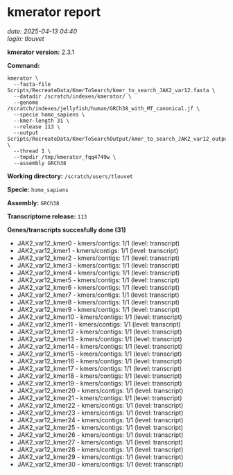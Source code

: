 # kmerator report
*date: 2025-04-13 04:40*  
*login: tlouvet*

**kmerator version:** 2.3.1

**Command:**

```
kmerator \
  --fasta-file Scripts/RecreateData/KmerToSearch/kmer_to_search_JAK2_var12.fasta \
  --datadir /scratch/indexes/kmerator/ \
  --genome /scratch/indexes/jellyfish/human/GRCh38_with_MT_canonical.jf \
  --specie homo_sapiens \
  --kmer-length 31 \
  --release 113 \
  --output Scripts/RecreateData/KmerToSearchOutput/kmer_to_search_JAK2_var12_output \
  --thread 1 \
  --tmpdir /tmp/kmerator_fqq4749w \
  --assembly GRCh38
```

**Working directory:** `/scratch/users/tlouvet`

**Specie:** `homo_sapiens`

**Assembly:** `GRCh38`

**Transcriptome release:** `113`

**Genes/transcripts succesfully done (31)**

- JAK2_var12_kmer0 - kmers/contigs: 1/1 (level: transcript)
- JAK2_var12_kmer1 - kmers/contigs: 1/1 (level: transcript)
- JAK2_var12_kmer2 - kmers/contigs: 1/1 (level: transcript)
- JAK2_var12_kmer3 - kmers/contigs: 1/1 (level: transcript)
- JAK2_var12_kmer4 - kmers/contigs: 1/1 (level: transcript)
- JAK2_var12_kmer5 - kmers/contigs: 1/1 (level: transcript)
- JAK2_var12_kmer6 - kmers/contigs: 1/1 (level: transcript)
- JAK2_var12_kmer7 - kmers/contigs: 1/1 (level: transcript)
- JAK2_var12_kmer8 - kmers/contigs: 1/1 (level: transcript)
- JAK2_var12_kmer9 - kmers/contigs: 1/1 (level: transcript)
- JAK2_var12_kmer10 - kmers/contigs: 1/1 (level: transcript)
- JAK2_var12_kmer11 - kmers/contigs: 1/1 (level: transcript)
- JAK2_var12_kmer12 - kmers/contigs: 1/1 (level: transcript)
- JAK2_var12_kmer13 - kmers/contigs: 1/1 (level: transcript)
- JAK2_var12_kmer14 - kmers/contigs: 1/1 (level: transcript)
- JAK2_var12_kmer15 - kmers/contigs: 1/1 (level: transcript)
- JAK2_var12_kmer16 - kmers/contigs: 1/1 (level: transcript)
- JAK2_var12_kmer17 - kmers/contigs: 1/1 (level: transcript)
- JAK2_var12_kmer18 - kmers/contigs: 1/1 (level: transcript)
- JAK2_var12_kmer19 - kmers/contigs: 1/1 (level: transcript)
- JAK2_var12_kmer20 - kmers/contigs: 1/1 (level: transcript)
- JAK2_var12_kmer21 - kmers/contigs: 1/1 (level: transcript)
- JAK2_var12_kmer22 - kmers/contigs: 1/1 (level: transcript)
- JAK2_var12_kmer23 - kmers/contigs: 1/1 (level: transcript)
- JAK2_var12_kmer24 - kmers/contigs: 1/1 (level: transcript)
- JAK2_var12_kmer25 - kmers/contigs: 1/1 (level: transcript)
- JAK2_var12_kmer26 - kmers/contigs: 1/1 (level: transcript)
- JAK2_var12_kmer27 - kmers/contigs: 1/1 (level: transcript)
- JAK2_var12_kmer28 - kmers/contigs: 1/1 (level: transcript)
- JAK2_var12_kmer29 - kmers/contigs: 1/1 (level: transcript)
- JAK2_var12_kmer30 - kmers/contigs: 1/1 (level: transcript)
